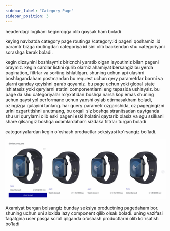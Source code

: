 ```yaml
---
sidebar_label: "Category Page"
sidebar_position: 3
---
```


headerdagi logikani keginroqqa olib qoysak ham boladi

keying navbatda category page routinga /category:id pageni qoshamiz 
:id paramtr bizga routingdan categoriya id sini olib backendan shu categoriyani sorashga kerak boladi.

kegin dizaynini boshlaymiz
biricnchi yaratib olgan layoutimiz bilan pageni oraymiz. kegin cardlar listini qurib olamiz 
ahamiyat bersangiz bu yerda pagination, filtrlar va sorting ishlatilgan. shuning uchun api ulashni boshlagandaham postmandan bu request uchun qery parametrlar bormi va ularni qanday qoyishni qarab qoyamiz. bu page uchun yoki global state ishlatasiz yoki qerylarni statini componentlarni eng tepasida ushlaysiz. bu page da shu categoriyalar ro’yxatidan boshqa narsa kop emas shuning uchun qaysi yol performanc uchun yaxshi oylab otirmasakham boladi, ozingizga qulayini tanlang. har query parametr ozgarishida, oz pagegingizni urlni ozgartitishni unutmang, bu orqali siz boshqa stranitsadan qaytganda shu url qurylarni olib eski pageni eski holatini qaytarib olasiz va sgu ssilkani share qilsangiz boshqa odamlardaham sizdaka filtrlar turgan boladi

categoriyalardan kegin o'xshash productlar seksiyasi ko'rsangiz bo'ladi.

![Figma preview](./img/similar_section_demo.png)


Axamiyat bergan bolsangiz bunday seksiya productning pagedaham bor. shuning uchun uni aloxida lazy component qilib olsak boladi. uning vazifasi faqatgina  user pasga scroll qilganda o'xshash productlarni olib ko'rsatish bo'ladi
